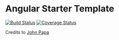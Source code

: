 # Angular Starter Template

[![Build Status](https://travis-ci.org/antonybudianto/angular-johnpapa.svg?branch=master)](https://travis-ci.org/antonybudianto/angular-johnpapa)
[![Coverage Status](https://coveralls.io/repos/antonybudianto/angular-johnpapa/badge.svg?branch=master&service=github)](https://coveralls.io/github/antonybudianto/angular-johnpapa?branch=master)

Credits to [John Papa](https://github.com/johnpapa)
